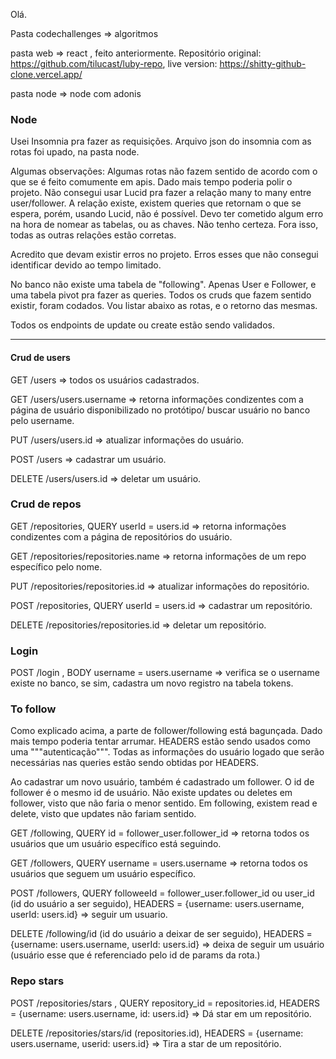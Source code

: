 Olá.

Pasta codechallenges => algoritmos

pasta web => react , feito anteriormente. Repositório original: https://github.com/tilucast/luby-repo, live version: https://shitty-github-clone.vercel.app/

pasta node => node com adonis

### Node

Usei Insomnia pra fazer as requisições. Arquivo json do insomnia com as rotas foi upado, na pasta node.

Algumas observações:
Algumas rotas não fazem sentido de acordo com o que se é feito comumente em apis. Dado mais tempo poderia polir o projeto.
Não consegui usar Lucid pra fazer a relação many to many entre user/follower. A relação existe, existem queries que retornam o que se espera,
porém, usando Lucid, não é possível. Devo ter cometido algum erro na hora de nomear as tabelas, ou as chaves. Não tenho certeza. Fora isso, todas as
outras relações estão corretas.

Acredito que devam existir erros no projeto. Erros esses que não consegui identificar devido ao tempo limitado.

No banco não existe uma tabela de "following". Apenas User e Follower, e uma tabela pivot pra fazer as queries.
Todos os cruds que fazem sentido existir, foram codados. Vou listar abaixo as rotas, e o retorno das mesmas.

Todos os endpoints de update ou create estão sendo validados.

---

#### Crud de users

GET /users => todos os usuários cadastrados.

GET /users/users.username => retorna informações condizentes com a página de usuário disponibilizado no protótipo/ buscar usuário no banco pelo username.

PUT /users/users.id => atualizar informações do usuário.

POST /users => cadastrar um usuário.

DELETE /users/users.id => deletar um usuário.

### Crud de repos

GET /repositories, QUERY userId = users.id => retorna informações condizentes com a página de repositórios do usuário.

GET /repositories/repositories.name => retorna informações de um repo específico pelo nome.

PUT /repositories/repositories.id => atualizar informações do repositório.

POST /repositories, QUERY userId = users.id => cadastrar um repositório.

DELETE /repositories/repositories.id => deletar um repositório.

### Login

POST /login , BODY username = users.username => verifica se o username existe no banco, se sim, cadastra um novo registro na tabela tokens.

### To follow

Como explicado acima, a parte de follower/following está bagunçada. Dado mais tempo poderia tentar arrumar.
HEADERS estão sendo usados como uma """autenticação""". Todas as informações do usuário logado que serão necessárias nas queries estão sendo obtidas por HEADERS.

Ao cadastrar um novo usuário, também é cadastrado um follower. O id de follower é o mesmo id de usuário. Não existe updates ou deletes em follower, visto
que não faria o menor sentido.
Em following, existem read e delete, visto que updates não fariam sentido.

GET /following, QUERY id = follower_user.follower_id => retorna todos os usuários que um usuário específico está seguindo.

GET /followers, QUERY username = users.username => retorna todos os usuários que seguem um usuário específico.

POST /followers, QUERY followeeId = follower_user.follower_id ou user_id (id do usuário a ser seguido), HEADERS = {username: users.username, userId: users.id} => seguir um usuario.

DELETE /following/id (id do usuário a deixar de ser seguido), HEADERS = {username: users.username, userId: users.id} => deixa de seguir um usuário
(usuário esse que é referenciado pelo id de params da rota.)

### Repo stars

POST /repositories/stars , QUERY repository_id = repositories.id, HEADERS = {username: users.username, id: users.id} => Dá star em um repositório.

DELETE /repositories/stars/id (repositories.id), HEADERS = {username: users.username, userid: users.id} => Tira a star de um repositório.
